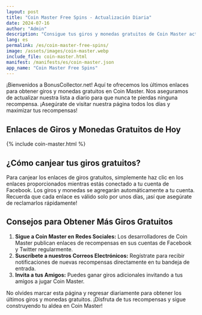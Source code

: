 ```yaml
---
layout: post
title: "Coin Master Free Spins - Actualización Diaria"
date: 2024-07-16
author: "Admin"
description: "Consigue tus giros y monedas gratuitos de Coin Master actualizados diariamente. No te pierdas ninguna recompensa con nuestra lista actualizada."
lang: es
permalink: /es/coin-master-free-spins/
image: /assets/images/coin-master.webp
include_file: coin-master.html
manifest: /manifests/es/coin-master.json
app_name: "Coin Master Free Spins"
---
```


¡Bienvenidos a BonusCollector.net! Aquí te ofrecemos los últimos enlaces para obtener giros y monedas gratuitos en Coin Master. Nos aseguramos de actualizar nuestra lista a diario para que nunca te pierdas ninguna recompensa. ¡Asegúrate de visitar nuestra página todos los días y maximizar tus recompensas!

## Enlaces de Giros y Monedas Gratuitos de Hoy

{% include coin-master.html %}

## ¿Cómo canjear tus giros gratuitos?

Para canjear los enlaces de giros gratuitos, simplemente haz clic en los enlaces proporcionados mientras estás conectado a tu cuenta de Facebook. Los giros y monedas se agregarán automáticamente a tu cuenta. Recuerda que cada enlace es válido solo por unos días, ¡así que asegúrate de reclamarlos rápidamente!

## Consejos para Obtener Más Giros Gratuitos

1. **Sigue a Coin Master en Redes Sociales:** Los desarrolladores de Coin Master publican enlaces de recompensas en sus cuentas de Facebook y Twitter regularmente.
2. **Suscríbete a nuestros Correos Electrónicos:** Regístrate para recibir notificaciones de nuevas recompensas directamente en tu bandeja de entrada.
3. **Invita a tus Amigos:** Puedes ganar giros adicionales invitando a tus amigos a jugar Coin Master.

No olvides marcar esta página y regresar diariamente para obtener los últimos giros y monedas gratuitos. ¡Disfruta de tus recompensas y sigue construyendo tu aldea en Coin Master!
